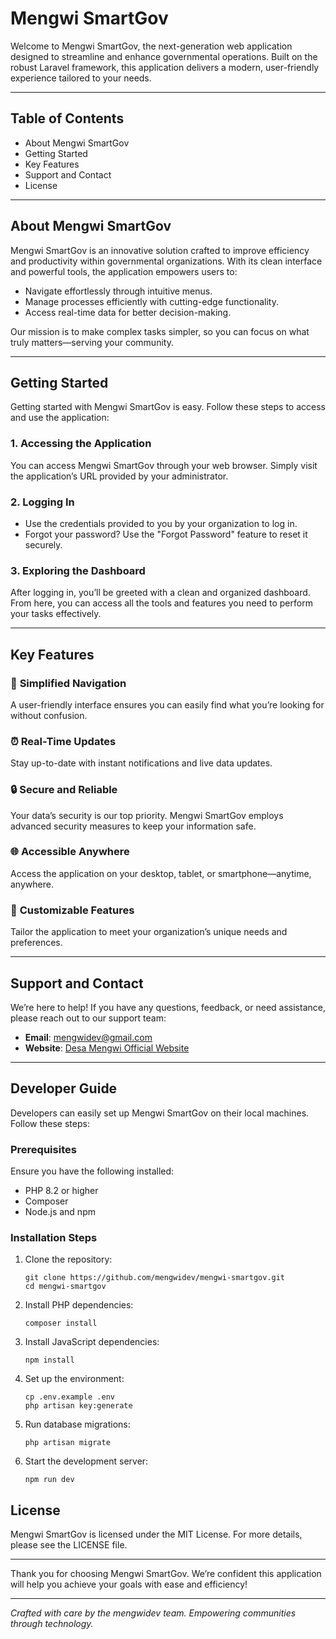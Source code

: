 # Mengwi SmartGov

Welcome to Mengwi SmartGov, the next-generation web application designed to streamline and enhance governmental operations. Built on the robust Laravel framework, this application delivers a modern, user-friendly experience tailored to your needs.

---

## Table of Contents

- About Mengwi SmartGov
- Getting Started
- Key Features
- Support and Contact
- License

---

## About Mengwi SmartGov

Mengwi SmartGov is an innovative solution crafted to improve efficiency and productivity within governmental organizations. With its clean interface and powerful tools, the application empowers users to:

- Navigate effortlessly through intuitive menus.
- Manage processes efficiently with cutting-edge functionality.
- Access real-time data for better decision-making.

Our mission is to make complex tasks simpler, so you can focus on what truly matters—serving your community.

---

## Getting Started

Getting started with Mengwi SmartGov is easy. Follow these steps to access and use the application:

### 1. Accessing the Application

You can access Mengwi SmartGov through your web browser. Simply visit the application’s URL provided by your administrator.

### 2. Logging In

- Use the credentials provided to you by your organization to log in.
- Forgot your password? Use the "Forgot Password" feature to reset it securely.

### 3. Exploring the Dashboard

After logging in, you’ll be greeted with a clean and organized dashboard. From here, you can access all the tools and features you need to perform your tasks effectively.

---

## Key Features

### 🔎 **Simplified Navigation**

A user-friendly interface ensures you can easily find what you’re looking for without confusion.

### ⏰ **Real-Time Updates**

Stay up-to-date with instant notifications and live data updates.

### 🔒 **Secure and Reliable**

Your data’s security is our top priority. Mengwi SmartGov employs advanced security measures to keep your information safe.

### 🌐 **Accessible Anywhere**

Access the application on your desktop, tablet, or smartphone—anytime, anywhere.

### 🔹 **Customizable Features**

Tailor the application to meet your organization’s unique needs and preferences.

---

## Support and Contact

We’re here to help! If you have any questions, feedback, or need assistance, please reach out to our support team:

- **Email**: mengwidev@gmail.com
- **Website**: [Desa Mengwi Official Website](https://mengwi-badung.desa.id)

---

## Developer Guide

Developers can easily set up Mengwi SmartGov on their local machines. Follow these steps:

### Prerequisites

Ensure you have the following installed:

- PHP 8.2 or higher
- Composer
- Node.js and npm

### Installation Steps

1. Clone the repository:

    ```
    git clone https://github.com/mengwidev/mengwi-smartgov.git
    cd mengwi-smartgov
    ```

2. Install PHP dependencies:

    ```
    composer install
    ```

3. Install JavaScript dependencies:

    ```
    npm install
    ```

4. Set up the environment:

    ```
    cp .env.example .env
    php artisan key:generate
    ```

5. Run database migrations:

    ```
    php artisan migrate
    ```

6. Start the development server:

    ```
    npm run dev
    ```

## License

Mengwi SmartGov is licensed under the MIT License. For more details, please see the LICENSE file.

---

Thank you for choosing Mengwi SmartGov. We’re confident this application will help you achieve your goals with ease and efficiency!

---

_Crafted with care by the mengwidev team. Empowering communities through technology._
